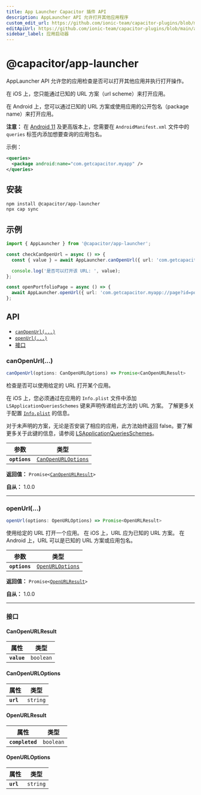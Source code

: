 ```yaml
---
title: App Launcher Capacitor 插件 API
description: AppLauncher API 允许打开其他应用程序
custom_edit_url: https://github.com/ionic-team/capacitor-plugins/blob/main/app-launcher/README.md
editApiUrl: https://github.com/ionic-team/capacitor-plugins/blob/main/app-launcher/src/definitions.ts
sidebar_label: 应用启动器
---
```


# @capacitor/app-launcher

AppLauncher API 允许您的应用检查是否可以打开其他应用并执行打开操作。

在 iOS 上，您只能通过已知的 URL 方案（url scheme）来打开应用。

在 Android 上，您可以通过已知的 URL 方案或使用应用的公开包名（package name）来打开应用。

**注意：** 在 [Android 11](https://developer.android.com/about/versions/11/privacy/package-visibility) 及更高版本上，您需要在 `AndroidManifest.xml` 文件中的 `queries` 标签内添加想要查询的应用包名。

示例：
```xml
<queries>
  <package android:name="com.getcapacitor.myapp" />
</queries>
```

## 安装

```bash
npm install @capacitor/app-launcher
npx cap sync
```

## 示例

```typescript
import { AppLauncher } from '@capacitor/app-launcher';

const checkCanOpenUrl = async () => {
  const { value } = await AppLauncher.canOpenUrl({ url: 'com.getcapacitor.myapp' });

  console.log('是否可以打开该 URL: ', value);
};

const openPortfolioPage = async () => {
  await AppLauncher.openUrl({ url: 'com.getcapacitor.myapp://page?id=portfolio' });
};
```

## API

<docgen-index>

* [`canOpenUrl(...)`](#canopenurl)
* [`openUrl(...)`](#openurl)
* [接口](#interfaces)

</docgen-index>

<docgen-api>
<!--Update the source file JSDoc comments and rerun docgen to update the docs below-->

### canOpenUrl(...)

```typescript
canOpenUrl(options: CanOpenURLOptions) => Promise<CanOpenURLResult>
```

检查是否可以使用给定的 URL 打开某个应用。

在 iOS 上，您必须通过在应用的 `Info.plist` 文件中添加 `LSApplicationQueriesSchemes` 键来声明传递给此方法的 URL 方案。
了解更多关于配置 [`Info.plist`](https://capacitorjs.com/docs/ios/configuration#configuring-infoplist) 的信息。

对于未声明的方案，无论是否安装了相应的应用，此方法始终返回 false。要了解更多关于此键的信息，请参阅 [LSApplicationQueriesSchemes](https://developer.apple.com/library/archive/documentation/General/Reference/InfoPlistKeyReference/Articles/LaunchServicesKeys.html#//apple_ref/doc/plist/info/LSApplicationQueriesSchemes)。

| 参数          | 类型                                                            |
| ------------- | --------------------------------------------------------------- |
| **`options`** | <code><a href="#canopenurloptions">CanOpenURLOptions</a></code> |

**返回值：** <code>Promise&lt;<a href="#canopenurlresult">CanOpenURLResult</a>&gt;</code>

**自从：** 1.0.0

--------------------


### openUrl(...)

```typescript
openUrl(options: OpenURLOptions) => Promise<OpenURLResult>
```

使用给定的 URL 打开一个应用。
在 iOS 上，URL 应为已知的 URL 方案。
在 Android 上，URL 可以是已知的 URL 方案或应用包名。

| 参数          | 类型                                                      |
| ------------- | --------------------------------------------------------- |
| **`options`** | <code><a href="#openurloptions">OpenURLOptions</a></code> |

**返回值：** <code>Promise&lt;<a href="#openurlresult">OpenURLResult</a>&gt;</code>

**自从：** 1.0.0

--------------------


### 接口


#### CanOpenURLResult

| 属性         | 类型                 |
| ----------- | -------------------- |
| **`value`** | <code>boolean</code> |


#### CanOpenURLOptions

| 属性       | 类型                |
| --------- | ------------------- |
| **`url`** | <code>string</code> |


#### OpenURLResult

| 属性             | 类型                 |
| --------------- | -------------------- |
| **`completed`** | <code>boolean</code> |


#### OpenURLOptions

| 属性       | 类型                |
| --------- | ------------------- |
| **`url`** | <code>string</code> |

</docgen-api>